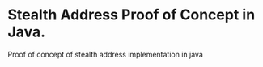 # Stealth Address Proof of Concept in Java.


Proof of concept of stealth address implementation in java
